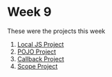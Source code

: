 Week 9
======

These were the projects this week

1.  [Local JS Project](localJSProject)
2.  [POJO Project](POJO_Project)
3.  [Callback Project](callback_project)
4.  [Scope Project](scope_project)
